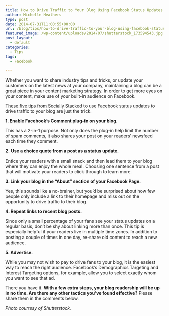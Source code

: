 ```yaml
---
title: How to Drive Traffic to Your Blog Using Facebook Status Updates
author: Michelle Heathers
type: post
date: 2014-07-31T11:00:55+00:00
url: /blog/tips/how-to-drive-traffic-to-your-blog-using-facebook-status-updates
featured_image: /wp-content/uploads/2014/07/shutterstock_173594543.jpg
post_layout:
  - default
categories:
  - Tips
tags:
  - Facebook

---
```

Whether you want to share industry tips and tricks, or update your customers on the latest news at your company, maintaining a blog can be a great piece in your content marketing strategy. In order to get more eyes on your content, make use of your built-in audience on Facebook.

[These five tips from Socially Stacked][1] to use Facebook status updates to drive traffic to your blog are just the trick.

**1. Enable Facebook’s Comment plug-in on your blog.** 

This has a 2-in-1 purpose. Not only does the plug-in help limit the number of spam comments, it also shares your post on your readers’ newsfeed each time they comment.

**2.** **Use a choice quote from a post as a status update.**

Entice your readers with a small snack and then lead them to your blog where they can enjoy the whole meal. Choosing one sentence from a post that will motivate your readers to click through to learn more.

**3. Link your blog in the “About” section of your Facebook Page.**

Yes, this sounds like a no-brainer, but you’d be surprised about how few people only include a link to their homepage and miss out on the opportunity to drive traffic to their blog.

**4. Repeat links to recent blog posts.** 

Since only a small percentage of your fans see your status updates on a regular basis, don’t be shy about linking more than once. This tip is especially helpful if your readers live in multiple time zones. In addition to posting a couple of times in one day, re-share old content to reach a new audience.

**5. Advertise.** 

While you may not wish to pay to drive fans to your blog, it is the easiest way to reach the right audience. Facebook’s Demographics Targeting and Interest Targeting options, for example, allow you to select exactly whom you want to see that ad.

There you have it. **With a few extra steps, your blog readership will be up in no time. Are there any other tactics you’ve found effective?** Please share them in the comments below.

_Photo courtesy of Shutterstock._

 [1]: http://www.sociallystacked.com/2014/06/how-to-use-facebook-status-updates-to-drive-traffic-to-your-blog/#sthash.HYFT47CW.dpbs